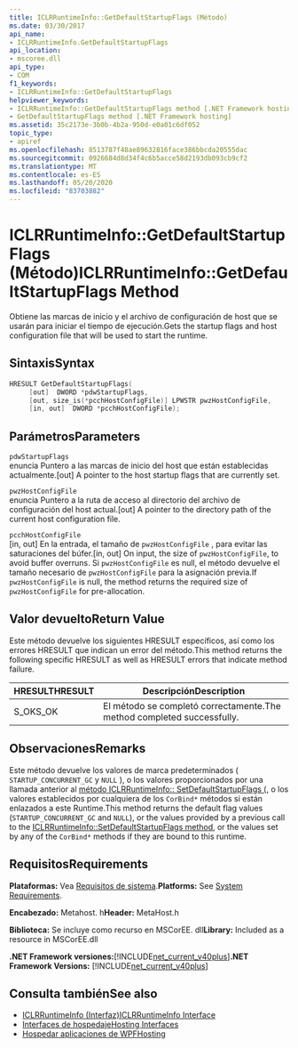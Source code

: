 ```yaml
---
title: ICLRRuntimeInfo::GetDefaultStartupFlags (Método)
ms.date: 03/30/2017
api_name:
- ICLRRuntimeInfo.GetDefaultStartupFlags
api_location:
- mscoree.dll
api_type:
- COM
f1_keywords:
- ICLRRuntimeInfo::GetDefaultStartupFlags
helpviewer_keywords:
- ICLRRuntimeInfo::GetDefaultStartupFlags method [.NET Framework hosting]
- GetDefaultStartupFlags method [.NET Framework hosting]
ms.assetid: 35c2173e-3b0b-4b2a-950d-e0a01c6df052
topic_type:
- apiref
ms.openlocfilehash: 8513787f48ae89632816face386bbcda20555dac
ms.sourcegitcommit: 0926684d8d34f4c6b5acce58d2193db093cb9cf2
ms.translationtype: MT
ms.contentlocale: es-ES
ms.lasthandoff: 05/20/2020
ms.locfileid: "83703882"
---
```

# <a name="iclrruntimeinfogetdefaultstartupflags-method"></a><span data-ttu-id="f34e1-102">ICLRRuntimeInfo::GetDefaultStartupFlags (Método)</span><span class="sxs-lookup"><span data-stu-id="f34e1-102">ICLRRuntimeInfo::GetDefaultStartupFlags Method</span></span>
<span data-ttu-id="f34e1-103">Obtiene las marcas de inicio y el archivo de configuración de host que se usarán para iniciar el tiempo de ejecución.</span><span class="sxs-lookup"><span data-stu-id="f34e1-103">Gets the startup flags and host configuration file that will be used to start the runtime.</span></span>  
  
## <a name="syntax"></a><span data-ttu-id="f34e1-104">Sintaxis</span><span class="sxs-lookup"><span data-stu-id="f34e1-104">Syntax</span></span>  
  
```cpp  
HRESULT GetDefaultStartupFlags(  
     [out]  DWORD *pdwStartupFlags,  
     [out, size_is(*pcchHostConfigFile)] LPWSTR pwzHostConfigFile,  
     [in, out]  DWORD *pcchHostConfigFile);  
```  
  
## <a name="parameters"></a><span data-ttu-id="f34e1-105">Parámetros</span><span class="sxs-lookup"><span data-stu-id="f34e1-105">Parameters</span></span>  
 `pdwStartupFlags`  
 <span data-ttu-id="f34e1-106">enuncia Puntero a las marcas de inicio del host que están establecidas actualmente.</span><span class="sxs-lookup"><span data-stu-id="f34e1-106">[out] A pointer to the host startup flags that are currently set.</span></span>  
  
 `pwzHostConfigFile`  
 <span data-ttu-id="f34e1-107">enuncia Puntero a la ruta de acceso al directorio del archivo de configuración del host actual.</span><span class="sxs-lookup"><span data-stu-id="f34e1-107">[out] A pointer to the directory path of the current host configuration file.</span></span>  
  
 `pcchHostConfigFile`  
 <span data-ttu-id="f34e1-108">[in, out] En la entrada, el tamaño de `pwzHostConfigFile` , para evitar las saturaciones del búfer.</span><span class="sxs-lookup"><span data-stu-id="f34e1-108">[in, out] On input, the size of `pwzHostConfigFile`, to avoid buffer overruns.</span></span> <span data-ttu-id="f34e1-109">Si `pwzHostConfigFile` es null, el método devuelve el tamaño necesario de `pwzHostConfigFile` para la asignación previa.</span><span class="sxs-lookup"><span data-stu-id="f34e1-109">If `pwzHostConfigFile` is null, the method returns the required size of `pwzHostConfigFile` for pre-allocation.</span></span>  
  
## <a name="return-value"></a><span data-ttu-id="f34e1-110">Valor devuelto</span><span class="sxs-lookup"><span data-stu-id="f34e1-110">Return Value</span></span>  
 <span data-ttu-id="f34e1-111">Este método devuelve los siguientes HRESULT específicos, así como los errores HRESULT que indican un error del método.</span><span class="sxs-lookup"><span data-stu-id="f34e1-111">This method returns the following specific HRESULT as well as HRESULT errors that indicate method failure.</span></span>  
  
|<span data-ttu-id="f34e1-112">HRESULT</span><span class="sxs-lookup"><span data-stu-id="f34e1-112">HRESULT</span></span>|<span data-ttu-id="f34e1-113">Descripción</span><span class="sxs-lookup"><span data-stu-id="f34e1-113">Description</span></span>|  
|-------------|-----------------|  
|<span data-ttu-id="f34e1-114">S_OK</span><span class="sxs-lookup"><span data-stu-id="f34e1-114">S_OK</span></span>|<span data-ttu-id="f34e1-115">El método se completó correctamente.</span><span class="sxs-lookup"><span data-stu-id="f34e1-115">The method completed successfully.</span></span>|  
  
## <a name="remarks"></a><span data-ttu-id="f34e1-116">Observaciones</span><span class="sxs-lookup"><span data-stu-id="f34e1-116">Remarks</span></span>  
 <span data-ttu-id="f34e1-117">Este método devuelve los valores de marca predeterminados ( `STARTUP_CONCURRENT_GC` y `NULL` ), o los valores proporcionados por una llamada anterior al [método ICLRRuntimeInfo:: SetDefaultStartupFlags (](iclrruntimeinfo-setdefaultstartupflags-method.md), o los valores establecidos por cualquiera de los `CorBind*` métodos si están enlazados a este Runtime.</span><span class="sxs-lookup"><span data-stu-id="f34e1-117">This method returns the default flag values (`STARTUP_CONCURRENT_GC` and `NULL`), or the values provided by a previous call to the [ICLRRuntimeInfo::SetDefaultStartupFlags method](iclrruntimeinfo-setdefaultstartupflags-method.md), or the values set by any of the `CorBind*` methods if they are bound to this runtime.</span></span>  
  
## <a name="requirements"></a><span data-ttu-id="f34e1-118">Requisitos</span><span class="sxs-lookup"><span data-stu-id="f34e1-118">Requirements</span></span>  
 <span data-ttu-id="f34e1-119">**Plataformas:** Vea [Requisitos de sistema](../../get-started/system-requirements.md).</span><span class="sxs-lookup"><span data-stu-id="f34e1-119">**Platforms:** See [System Requirements](../../get-started/system-requirements.md).</span></span>  
  
 <span data-ttu-id="f34e1-120">**Encabezado:** Metahost. h</span><span class="sxs-lookup"><span data-stu-id="f34e1-120">**Header:** MetaHost.h</span></span>  
  
 <span data-ttu-id="f34e1-121">**Biblioteca:** Se incluye como recurso en MSCorEE. dll</span><span class="sxs-lookup"><span data-stu-id="f34e1-121">**Library:** Included as a resource in MSCorEE.dll</span></span>  
  
 <span data-ttu-id="f34e1-122">**.NET Framework versiones:**[!INCLUDE[net_current_v40plus](../../../../includes/net-current-v40plus-md.md)]</span><span class="sxs-lookup"><span data-stu-id="f34e1-122">**.NET Framework Versions:** [!INCLUDE[net_current_v40plus](../../../../includes/net-current-v40plus-md.md)]</span></span>  
  
## <a name="see-also"></a><span data-ttu-id="f34e1-123">Consulta también</span><span class="sxs-lookup"><span data-stu-id="f34e1-123">See also</span></span>

- [<span data-ttu-id="f34e1-124">ICLRRuntimeInfo (Interfaz)</span><span class="sxs-lookup"><span data-stu-id="f34e1-124">ICLRRuntimeInfo Interface</span></span>](iclrruntimeinfo-interface.md)
- [<span data-ttu-id="f34e1-125">Interfaces de hospedaje</span><span class="sxs-lookup"><span data-stu-id="f34e1-125">Hosting Interfaces</span></span>](hosting-interfaces.md)
- [<span data-ttu-id="f34e1-126">Hospedar aplicaciones de WPF</span><span class="sxs-lookup"><span data-stu-id="f34e1-126">Hosting</span></span>](index.md)
